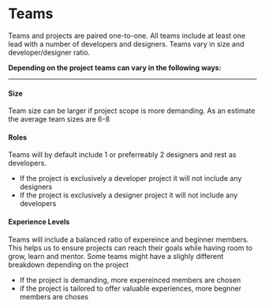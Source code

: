 # Teams

Teams and projects are paired one-to-one. All teams include at least one lead with a number of developers and designers. Teams vary in size and developer/designer ratio.

**Depending on the project teams can vary in the following ways:**

---

#### Size

Team size can be larger if project scope is more demanding. As an estimate the average team sizes are 6-8

#### Roles

Teams will by default include 1 or preferreably 2 designers and rest as developers.

- If the project is exclusively a developer project it will not include any designers
- If the project is exclusively a designer project it will not include any developers

#### Experience Levels

Teams will include a balanced ratio of expereince and beginner members. This helps us to ensure projects can reach their goals while having room to grow, learn and mentor. Some teams might have a slighly different breakdown depending on the project

- If the project is demanding, more expereinced members are chosen
- if the project is tailored to offer valuable experiences, more begnner members are choses
